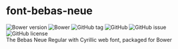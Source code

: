# font-bebas-neue
![Bower version](https://img.shields.io/bower/v/font-bebas-neue.svg?style=flat-square) 
![Bower](https://img.shields.io/bower/l/font-bebas-neue.svg?style=flat-square)
![GitHub tag](https://img.shields.io/github/tag/GitScrum/font-bebas-neue.svg?style=flat-square)
![GitHub](https://img.shields.io/github/release/GitScrum/font-bebas-neue.svg?style=flat-square)
![GitHub issue](https://img.shields.io/github/issues/GitScrum/font-bebas-neue.svg?style=flat-square)
![GitHub license](https://img.shields.io/github/license/GitScrum/font-bebas-neue.svg?style=flat-square)
<br/>
The Bebas Neue Regular with Cyrillic web font, packaged for Bower
